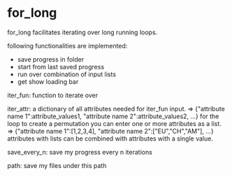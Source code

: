 # for_long

for_long facilitates iterating over long running loops.

following functionalities are implemented:
- save progress in folder
- start from last saved progress
- run over combination of input lists
- get show loading bar

iter_fun:
function to iterate over

iter_attr:
a dictionary of all attributes needed for iter_fun input.
=> {"attribute name 1":attribute_values1, "attribute name 2":attribute_values2, ...}
for the loop to create a permutation you can enter one or more attributes as a list.
=> {"attribute name 1":[1,2,3,4], "attribute name 2":["EU","CH","AM"], ...}
attributes with lists can be combined with attributes with a single value.

save_every_n:
save my progress every n iterations

path:
save my files under this path
